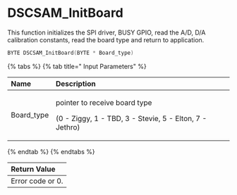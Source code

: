 # DSCSAM\_InitBoard

This function initializes the SPI driver, BUSY GPIO, read the A/D, D/A calibration constants, read the board type and return to application.

```c
BYTE DSCSAM_InitBoard(BYTE * Board_type)
```

{% tabs %}
{% tab title=" Input Parameters" %}
<table>
  <thead>
    <tr>
      <th style="text-align:left">Name</th>
      <th style="text-align:left">Description</th>
    </tr>
  </thead>
  <tbody>
    <tr>
      <td style="text-align:left">Board_type</td>
      <td style="text-align:left">
        <p>pointer to receive board type</p>
        <p>(0 - Ziggy, 1 - TBD, 3 - Stevie, 5 - Elton, 7 - Jethro)</p>
      </td>
    </tr>
  </tbody>
</table>
{% endtab %}
{% endtabs %}

| Return Value |
| :--- |
| Error code or 0. |

